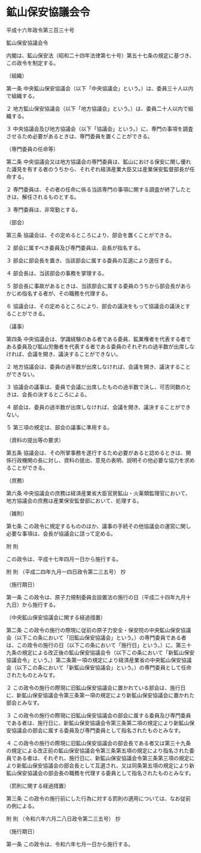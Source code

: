 # 鉱山保安協議会令

平成十六年政令第三百三十号

鉱山保安協議会令

内閣は、鉱山保安法（昭和二十四年法律第七十号）第五十七条の規定に基づき、この政令を制定する。

（組織）

第一条 中央鉱山保安協議会（以下「中央協議会」という。）は、委員三十人以内で組織する。

２ 地方鉱山保安協議会（以下「地方協議会」という。）は、委員二十人以内で組織する。

３ 中央協議会及び地方協議会（以下「協議会」という。）に、専門の事項を調査させるため必要があるときは、専門委員を置くことができる。

（専門委員の任命等）

第二条 中央協議会又は地方協議会の専門委員は、鉱山における保安に関し優れた識見を有する者のうちから、それぞれ経済産業大臣又は産業保安監督部長が任命する。

２ 専門委員は、その者の任命に係る当該専門の事項に関する調査が終了したときは、解任されるものとする。

３ 専門委員は、非常勤とする。

（部会）

第三条 協議会は、その定めるところにより、部会を置くことができる。

２ 部会に属すべき委員及び専門委員は、会長が指名する。

３ 部会に部会長を置き、当該部会に属する委員の互選により選任する。

４ 部会長は、当該部会の事務を掌理する。

５ 部会長に事故があるときは、当該部会に属する委員のうちから部会長があらかじめ指名する者が、その職務を代理する。

６ 協議会は、その定めるところにより、部会の議決をもって協議会の議決とすることができる。

（議事）

第四条 中央協議会は、学識経験のある者である委員、鉱業権者を代表する者である委員及び鉱山労働者を代表する者である委員のそれぞれの過半数が出席しなければ、会議を開き、議決することができない。

２ 地方協議会は、委員の過半数が出席しなければ、会議を開き、議決することができない。

３ 協議会の議事は、委員で会議に出席したものの過半数で決し、可否同数のときは、会長の決するところによる。

４ 部会は、委員の過半数が出席しなければ、会議を開き、議決することができない。

５ 第三項の規定は、部会の議事に準用する。

（資料の提出等の要求）

第五条 協議会は、その所掌事務を遂行するため必要があると認めるときは、関係行政機関の長に対し、資料の提出、意見の表明、説明その他必要な協力を求めることができる。

（庶務）

第六条 中央協議会の庶務は経済産業省大臣官房鉱山・火薬類監理官において、地方協議会の庶務は産業保安監督部において、処理する。

（雑則）

第七条 この政令に規定するもののほか、議事の手続その他協議会の運営に関し必要な事項は、会長が協議会に諮って定める。

附 則

この政令は、平成十七年四月一日から施行する。

附 則 （平成二四年九月一四日政令第二三五号） 抄

（施行期日）

第一条 この政令は、原子力規制委員会設置法の施行の日（平成二十四年九月十九日）から施行する。

（中央鉱山保安協議会に関する経過措置）

第二条 この政令の施行の際現に従前の原子力安全・保安院の中央鉱山保安協議会（以下この条において「旧鉱山保安協議会」という。）の専門委員である者は、この政令の施行の日（以下この条において「施行日」という。）に、第三十九条の規定による改正後の鉱山保安協議会令（以下この条において「新鉱山保安協議会令」という。）第二条第一項の規定により経済産業省の中央鉱山保安協議会（以下この条において「新鉱山保安協議会」という。）の専門委員として任命されたものとみなす。

２ この政令の施行の際現に旧鉱山保安協議会に置かれている部会は、施行日に、新鉱山保安協議会令第三条第一項の規定により新鉱山保安協議会に置かれた部会とみなす。

３ この政令の施行の際現に旧鉱山保安協議会の部会に属する委員及び専門委員である者は、施行日に、新鉱山保安協議会令第三条第二項の規定により新鉱山保安協議会の部会に属する委員及び専門委員として指名されたものとみなす。

４ この政令の施行の際現に旧鉱山保安協議会の部会長である者又は第三十九条の規定による改正前の鉱山保安協議会令第三条第五項の規定により指名された委員である者は、それぞれ、施行日に、新鉱山保安協議会令第三条第三項の規定により新鉱山保安協議会の部会長として互選され、又は同条第五項の規定により新鉱山保安協議会の部会長の職務を代理する委員として指名されたものとみなす。

（罰則に関する経過措置）

第三条 この政令の施行前にした行為に対する罰則の適用については、なお従前の例による。

附 則 （令和六年六月二八日政令第二三五号） 抄

（施行期日）

第一条 この政令は、令和六年七月一日から施行する。
